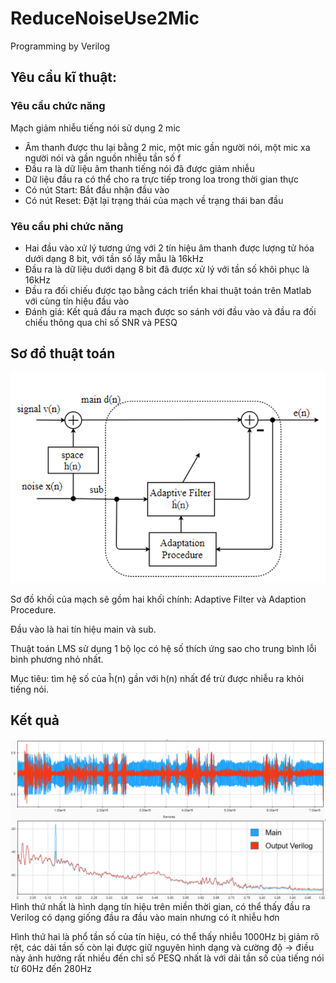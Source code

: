 # **ReduceNoiseUse2Mic**

Programming by Verilog

## **Yêu cầu kĩ thuật**:

### **Yêu cầu chức năng**

Mạch giảm nhiễu tiếng nói sử dụng 2 mic

- Âm thanh được thu lại bằng 2 mic, một mic gần người nói, một mic xa người nói và gần nguồn nhiễu tần số f
- Đầu ra là dữ liệu âm thanh tiếng nói đã được giảm nhiễu
- Dữ liệu đầu ra có thể cho ra trực tiếp trong loa trong thời gian thực
- Có nút Start: Bắt đầu nhận đầu vào
- Có nút Reset: Đặt lại trạng thái của mạch về trạng thái ban đầu

### **Yêu cầu phi chức năng**

- Hai đầu vào xử lý tương ứng với 2 tín hiệu âm thanh được lượng tử hóa dưới dạng 8 bit, với tần số lấy mẫu là 16kHz
- Đầu ra là dữ liệu dưới dạng 8 bit đã được xử lý với tần số khôi phục là 16kHz
- Đầu ra đối chiếu được tạo bằng cách triển khai thuật toán trên Matlab với cùng tín hiệu đầu vào
- Đánh giá: Kết quả đầu ra mạch được so sánh với đầu vào và đầu ra đối chiếu thông qua chỉ số SNR và PESQ

## **Sơ đồ thuật toán**

![Sơ đồ thuật toán](img\BlockDiagram.PNG)

Sơ đồ khối của mạch sẽ gồm hai khối chính: Adaptive Filter và Adaption Procedure.

Đầu vào là hai tín hiệu main và sub.

Thuật toán LMS sử dụng 1 bộ lọc có hệ số thích ứng sao cho trung bình lỗi bình phương nhỏ nhất.

Mục tiêu: tìm hệ số của ĥ(n) gần với h(n) nhất để trừ được nhiễu ra khỏi tiếng nói.

## **Kết quả**

![Kết quả](img\result.PNG)
Hình thứ nhất là hình dạng tín hiệu trên miền thời gian, có thể thấy đầu ra Verilog có dạng giống đầu ra đầu vào main nhưng có ít nhiễu hơn

Hình thứ hai là phổ tần số của tín hiệu, có thể thấy nhiễu 1000Hz bị giảm rõ rệt, các dải tần số còn lại được giữ nguyên hình dạng và cường độ -> điều này ảnh hưởng rất nhiều đến chỉ số PESQ nhất là với dải tần số của tiếng nói từ 60Hz đến 280Hz
